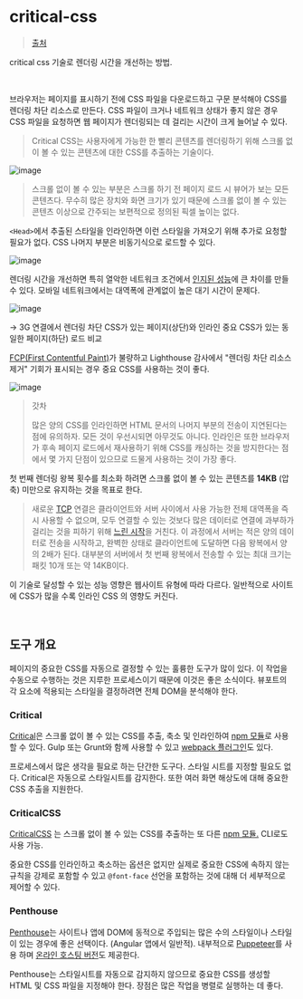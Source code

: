# critical-css

> [출처](https://web.dev/i18n/ko/extract-critical-css/)

critical css 기술로 렌더링 시간을 개선하는 방법.

<br/>

브라우저는 페이지를 표시하기 전에 CSS 파일을 다운로드하고 구문 분석해야 CSS를 렌더링 차단 리소스로 만든다. CSS 파일이 크거나 네트워크 상태가 좋지 않은 경우 CSS 파일을 요청하면 웹 페이지가 렌더링되는 데 걸리는 시간이 크게 늘어날 수 있다.

> Critical CSS는 사용자에게 가능한 한 빨리 콘텐츠를 렌더링하기 위해 스크롤 없이 볼 수 있는 콘텐츠에 대한 CSS를 추출하는 기술이다.

![image](https://github.com/pozafly/TIL/assets/59427983/c414fd2a-1854-41f5-80f6-148b7e3c72ae)

> 스크롤 없이 볼 수 있는 부분은 스크롤 하기 전 페이지 로드 시 뷰어가 보는 모든 콘텐츠다. 무수히 많은 장치와 화면 크기가 있기 때문에 스크롤 없이 볼 수 있는 콘텐츠 이상으로 간주되는 보편적으로 정의된 픽셀 높이는 없다.

`<Head>`에서 추출된 스타일을 인라인하면 이런 스타일을 가져오기 위해 추가로 요청할 필요가 없다. CSS 나머지 부분은 비동기식으로 로드할 수 있다.

![image](https://github.com/pozafly/TIL/assets/59427983/f352bf39-70b1-4ede-8b5e-92b0e5958586)

렌더링 시간을 개선하면 특히 열악한 네트워크 조건에서 [인지된 성능](https://web.dev/rail/#focus-on-the-user)에 큰 차이를 만들 수 있다. 모바일 네트워크에서는 대역폭에 관계없이 높은 대기 시간이 문제다.

![image](https://github.com/pozafly/TIL/assets/59427983/2fc89f5a-076c-4bdb-8ea9-7b02a943abe3)

-> 3G 연결에서 렌더링 차단 CSS가 있는 페이지(상단)와 인라인 중요 CSS가 있는 동일한 페이지(하단) 로드 비교

[FCP(First Contentful Paint)](https://web.dev/fcp/)가 불량하고 Lighthouse 감사에서 "렌더링 차단 리소스 제거" 기회가 표시되는 경우 중요 CSS를 사용하는 것이 좋다.

![image](https://github.com/pozafly/TIL/assets/59427983/25863a05-5ab7-46a5-a4f8-a338cfbcd578)

> 갓차
>
> 많은 양의 CSS를 인라인하면 HTML 문서의 나머지 부분의 전송이 지연된다는 점에 유의하자. 모든 것이 우선시되면 아무것도 아니다. 인라인은 또한 브라우저가 후속 페이지 로드에서 재사용하기 위해 CSS를 캐싱하는 것을 방지한다는 점에서 몇 가지 단점이 있으므로 드물게 사용하는 것이 가장 좋다.

첫 번째 렌더링 왕복 횟수를 최소화 하려면 스크롤 없이 볼 수 있는 콘텐츠를 **14KB** (압축) 미만으로 유지하는 것을 목표로 한다.

> 새로운 [TCP](https://hpbn.co/building-blocks-of-tcp/) 연결은 클라이언트와 서버 사이에서 사용 가능한 전체 대역폭을 즉시 사용할 수 없으며, 모두 연결할 수 있는 것보다 많은 데이터로 연결에 과부하가 걸리는 것을 피하기 위해 [느린 시작](https://hpbn.co/building-blocks-of-tcp/#slow-start)을 거친다. 이 과정에서 서버는 적은 양의 데이터로 전송을 시작하고, 완벽한 상태로 클라이언트에 도달하면 다음 왕복에서 양의 2배가 된다. 대부분의 서버에서 첫 번째 왕복에서 전송할 수 있는 최대 크기는 패킷 10개 또는 약 14KB이다.

이 기술로 달성할 수 있는 성능 영향은 웹사이트 유형에 따라 다르다. 일반적으로 사이트에 CSS가 많을 수록 인라인 CSS 의 영향도 커진다.

<br/>

## 도구 개요

페이지의 중요한 CSS를 자동으로 결정할 수 있는 훌륭한 도구가 많이 있다. 이 작업을 수동으로 수행하는 것은 지루한 프로세스이기 때문에 이것은 좋은 소식이다. 뷰포트의 각 요소에 적용되는 스타일을 결정하려면 전체 DOM을 분석해야 한다.

### Critical

[Critical](https://github.com/addyosmani/critical)은 스크롤 없이 볼 수 있는 CSS를 추출, 축소 및 인라인하여 [npm 모듈](https://www.npmjs.com/package/critical)로 사용할 수 있다. Gulp 또는 Grunt와 함께 사용할 수 있고 [webpack 플러그인](https://github.com/anthonygore/html-critical-webpack-plugin)도 있다.

프로세스에서 많은 생각을 필요로 하는 단간한 도구다. 스타일 시트를 지정할 필요도 없다. Critical은 자동으로 스타일시트를 감지한다. 또한 여러 화면 해상도에 대해 중요한 CSS 추출을 지원한다.

### CriticalCSS

[CriticalCSS](https://github.com/filamentgroup/criticalCSS) 는 스크롤 없이 볼 수 있는 CSS를 추출하는 또 다른 [npm 모듈.](https://www.npmjs.com/package/criticalcss) CLI로도 사용 가능.

중요한 CSS를 인라인하고 축소하는 옵션은 없지만 실제로 중요한 CSS에 속하지 않는 규칙을 강제로 포함할 수 있고 `@font-face` 선언을 포함하는 것에 대해 더 세부적으로 제어할 수 있다.

### Penthouse

[Penthouse](https://github.com/pocketjoso/penthouse)는 사이트나 앱에 DOM에 동적으로 주입되는 많은 수의 스타일이나 스타일이 있는 경우에 좋은 선택이다. (Angular 앱에서 일반적). 내부적으로 [Puppeteer](https://github.com/GoogleChrome/puppeteer)를 사용 하며 [온라인 호스팅 버전](https://jonassebastianohlsson.com/criticalpathcssgenerator/)도 제공한다.

Penthouse는 스타일시트를 자동으로 감지하지 않으므로 중요한 CSS를 생성할 HTML 및 CSS 파일을 지정해야 한다. 장점은 많은 작업을 병렬로 실행하는 데 좋다.
